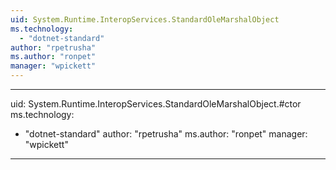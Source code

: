```yaml
---
uid: System.Runtime.InteropServices.StandardOleMarshalObject
ms.technology: 
  - "dotnet-standard"
author: "rpetrusha"
ms.author: "ronpet"
manager: "wpickett"
---
```


---
uid: System.Runtime.InteropServices.StandardOleMarshalObject.#ctor
ms.technology: 
  - "dotnet-standard"
author: "rpetrusha"
ms.author: "ronpet"
manager: "wpickett"
---
